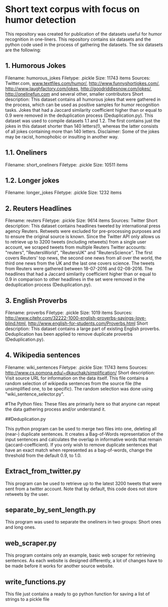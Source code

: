 # Short text corpus with focus on humor detection
This repository was created for publication of the datasets useful for humor recognition in one-liners. This repository contains six datasets and the python code used in the process of gathering the datasets. 
The six datasets are the following:

## 1. Humorous Jokes

Filename: humorous_jokes
Filetype: .pickle
Size: 11743 items
Sources: Twitter.com, www.textfiles.com/humor/, http://www.funnyshortjokes.com/, http://www.laughfactory.com/jokes, http://goodriddlesnow.com/jokes/, http://onelinefun.com and several other, smaller contributors
Short description: This dataset contains all humorous jokes that were gathered in the process, which can be used as positive samples for humor recognition tasks. Jokes that had a Jaccard similarity coefficient higher than or equal to 0.9 were removed  in the deduplication process (Deduplication.py). This dataset was used to compile datasets 1.1 and 1.2. The first contains just the jokes in this dataset shorter than 140 letters(!), whereas the latter consists of all jokes containing more than 140 letters. Disclaimer: Some of the jokes may be racist, homophobic or insulting in another way.

## 1.1. Oneliners

Filename: short_oneliners
Filetype: .pickle
Size: 10511 items
    
## 1.2. Longer jokes

Filename: longer_jokes
Filetype: .pickle
Size: 1232 items
    
## 2. Reuters Headlines

Filename: reuters
Filetype: .pickle
Size: 9614 items
Sources: Twitter
Short description: This dataset contains headlines tweeted by international press agency Reuters. Retweets were excluded for pre-processing purposes and to ensure the original source is known. Since the Twitter API only allows us to retrieve up to 3200 tweets (including retweets) from a single user account, we scraped tweets from multiple Reuters Twitter accounts: "reuters", "ReutersWorld", "ReutersUK" and "ReutersScience". The first covers Reuters' top news, the second one news from all over the world, the third one news from the UK and the last one covers science. The tweets from Reuters were gathered between 18-07-2016 and 02-08-2016. The headlines that had a Jaccard similarity coefficient higher than or equal to 0.9 in comparison to other headlines in the set were removed in the deduplication process (Deduplication.py).

## 3. English Proverbs

Filename: proverbs
Filetype: .pickle
Size: 1019 items
Sources: http://www.citehr.com/32222-1000-english-proverbs-sayings-love-blind.html, http://www.english-for-students.com/Proverbs.html
Short description: This dataset contains a large part of existing English proverbs. Deduplication has been applied to remove duplicate proverbs (Deduplication.py).

## 4. Wikipedia sentences

Filename: wiki_sentences
Filetype: .pickle
Size: 11743 items
Sources: http://www.cs.pomona.edu/~dkauchak/simplification/
Short description: Visit source URL for information on the data itself. This file contains a random selection of wikipedia sentences from the source file (the unsimplified one, to be specific). The random selection was done using "wiki_sentence_selector.py".


#The Python files:
These files are primarily here so that anyone can repeat the data gathering process and/or understand it.

##Deduplication.py

This python program can be used to merge two files into one, deleting all (near-) duplicate sentences. It creates a Bag-of-Words representation of the input sentences and calculates the overlap in informative words that remain (jaccard-coefficient). If you only wish to remove duplicate sentences that have an exact match when represented as a bag-of-words, change the threshold from the default 0.9, to 1.0.

## Extract_from_twitter.py

This program can be used to retrieve up to the latest 3200 tweets that were sent from a twitter account. Note that by default, this code does not store retweets by the user.
    
## separate_by_sent_length.py

This program was used to separate the oneliners in two groups: Short ones and long ones.
    
## web_scraper.py

This program contains only an example, basic web scraper for retrieving sentences. As each website is designed differently, a lot of changes have to be made before it works for another source website.
    
## write_functions.py

This file just contains a ready to go python function for saving a list of strings to a pickle file
